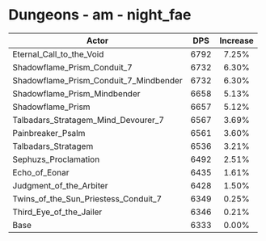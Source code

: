 # Dungeons - am - night_fae
| Actor | DPS | Increase |
|---|:---:|:---:|
|Eternal_Call_to_the_Void|6792|7.25%|
|Shadowflame_Prism_Conduit_7|6732|6.30%|
|Shadowflame_Prism_Conduit_7_Mindbender|6732|6.30%|
|Shadowflame_Prism_Mindbender|6658|5.13%|
|Shadowflame_Prism|6657|5.12%|
|Talbadars_Stratagem_Mind_Devourer_7|6567|3.69%|
|Painbreaker_Psalm|6561|3.60%|
|Talbadars_Stratagem|6536|3.21%|
|Sephuzs_Proclamation|6492|2.51%|
|Echo_of_Eonar|6435|1.61%|
|Judgment_of_the_Arbiter|6428|1.50%|
|Twins_of_the_Sun_Priestess_Conduit_7|6349|0.25%|
|Third_Eye_of_the_Jailer|6346|0.21%|
|Base|6333|0.00%|
